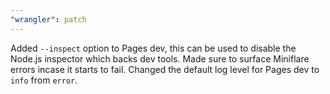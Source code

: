 ```yaml
---
"wrangler": patch
---
```


Added `--inspect` option to Pages dev, this can be used to disable the Node.js inspector which backs dev tools.
Made sure to surface Miniflare errors incase it starts to fail.
Changed the default log level for Pages dev to `info` from `error`.
